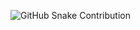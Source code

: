 ![GitHub Snake Contribution](https://github.com/<YOUR_GITHUB_USERNAME>/<YOUR_REPOSITORY_NAME>/blob/output/github-contribution-grid-snake.svg)

